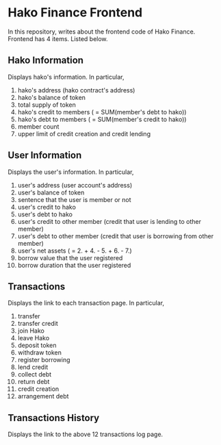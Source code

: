 # Hako Finance Frontend

In this repository, writes about the frontend code of Hako Finance.  
Frontend has 4 items. Listed below.

## Hako Information

Displays hako's information. In particular,
1. hako's address (hako contract's address)
2. hako's balance of token
3. total supply of token
4. hako's credit to members ( = SUM(member's debt to hako))
5. hako's debt to members ( = SUM(member's credit to hako))
6. member count
7. upper limit of credit creation and credit lending

## User Information

Displays the user's information. In particular,
1. user's address (user account's address)
2. user's balance of token
3. sentence that the user is member or not
4. user's credit to hako
5. user's debt to hako
6. user's credit to other member (credit that user is lending to other member)
7. user's debt to other member (credit that user is borrowing from other member)
8. user's net assets ( = 2. + 4. - 5. + 6. - 7.)
9. borrow value that the user registered
10. borrow duration that the user registered

## Transactions

Displays the link to each transaction page. In particular,
1. transfer
2. transfer credit
3. join Hako
4. leave Hako
5. deposit token
6. withdraw token
7. register borrowing
8. lend credit
9. collect debt
10. return debt
11. credit creation
12. arrangement debt

## Transactions History

Displays the link to the above 12 transactions log page.